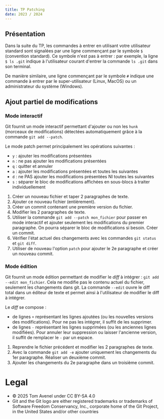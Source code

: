 ```yaml
---
title: TP Patching
date: 2023 / 2024
---
```


## Présentation

Dans la suite du TP, les commandes à entrer en utilisant votre utilisateur standard sont signalées par une ligne commençant par le symbole `$` (convention standard). Ce symbole n'est pas à entrer : par exemple, la ligne `$ ls .git` indique à l'utilisateur courant d'entrer la commande `ls .git` dans son terminal.

De manière similaire, une ligne commençant par le symbole `#` indique une commande à entrer par le super-utilisateur (Linux, MacOS) ou un administrateur du système (Windows).

## Ajout partiel de modifications

### Mode interactif

Git fournit un mode interactif permettant d'ajouter ou non les `hunk` (morceaux de modifications) détectées automatiquement grâce à la commande `git add --patch`.

Le mode patch permet principalement les opérations suivantes :

- `y` : ajouter les modifications présentées
- `n` : ne pas ajouter les modifications présentées
- `q` : quitter et annuler
- `a` : ajouter les modifications présentées et toutes les suivantes
- `d` : ne PAS ajouter les modifications présentées NI toutes les suivantes
- `s` : séparer le bloc de modifications affichées en sous-blocs à traiter individuellement

1. Créer un nouveau fichier et taper 2 paragraphes de texte.
2. Ajouter ce nouveau fichier (entièrement).
3. Créer un commit contenant une première version du fichier.
4. Modifier les 2 paragraphes de texte.
5. Utiliser la commande `git add --patch mon_fichier` pour passer en mode interactif et ajouter seulement les modifications du premier paragraphe. On pourra séparer le bloc de modifications si besoin. Créer un commit.
6. Vérifier l'état actuel des changements avec les commandes `git status` et `git diff`.
6. Utiliser de nouveau l'option `patch` pour ajouter le 2e paragraphe et créer un nouveau commit.

### Mode édition

Git fournit un mode édition permettant de modifier le _diff_ à intégrer : `git add --edit mon_fichier`. Cela ne modifie pas le contenu actuel du fichier, seulement les changements dans git. La commande `--edit` ouvre le diff total dans un éditeur de texte et permet ainsi à l'utilisateur de modifier le diff à intégrer.

Le _diff_ se compose :

- de lignes `+` représentant les lignes ajoutées (ou les nouvelles versions des modifications). Pour ne pas les intégrer, il suffit de les supprimer.
- de lignes `-` représentant les lignes supprimées (ou les anciennes lignes modifiées). Pour annuler leur suppression ou laisser l'ancienne version, il suffit de remplacer le `-` par un espace.

1. Reprendre le fichier précédent et modifier les 2 paragraphes de texte.
2. Avec la commande `git add -e` ajouter uniquement les changements du 1er paragraphe. Réaliser un deuxième commit.
3. Ajouter les changements du 2e paragraphe dans un troisième commit.

# Legal

- © 2025 Tom Avenel under CC  BY-SA 4.0
- Git and the Git logo are either registered trademarks or trademarks of Software Freedom Conservancy, Inc., corporate home of the Git Project, in the United States and/or other countries
